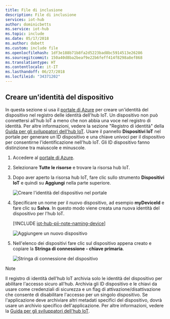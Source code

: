 ```yaml
---
title: File di inclusione
description: File di inclusione
services: iot-hub
author: dominicbetts
ms.service: iot-hub
ms.topic: include
ms.date: 05/17/2018
ms.author: dobett
ms.custom: include file
ms.openlocfilehash: 1df3e188b71b8fa2d5223bad8bc5914513e26286
ms.sourcegitcommit: 150a40d8ba2beaf9e22b6feff414f8298a8ef868
ms.translationtype: HT
ms.contentlocale: it-IT
ms.lasthandoff: 06/27/2018
ms.locfileid: "34371202"
---
```

## <a name="create-a-device-identity"></a>Creare un'identità del dispositivo

In questa sezione si usa il [portale di Azure][lnk-azure-portal] per creare un'identità del dispositivo nel registro delle identità dell'hub IoT. Un dispositivo non può connettersi all'hub IoT a meno che non abbia una voce nel registro di identità. Per altre informazioni, vedere la sezione "Registro di identità" della [Guida per gli sviluppatori dell'hub IoT][lnk-devguide-identity]. Usare il pannello **Dispositivi IoT** nel portale per generare un ID dispositivo e una chiave univoci per il dispositivo per consentirne l'identificazione nell'hub IoT. Gli ID dispositivo fanno distinzione tra maiuscole e minuscole.

1. Accedere al [portale di Azure][lnk-azure-portal].

1. Selezionare **Tutte le risorse** e trovare la risorsa hub IoT.

1. Dopo aver aperto la risorsa hub IoT, fare clic sullo strumento **Dispositivi IoT** e quindi su **Aggiungi** nella parte superiore. 

    ![Creare l'identità del dispositivo nel portale][img-add-device]

1. Specificare un nome per il nuovo dispositivo, ad esempio **myDeviceId** e fare clic su **Salva**. In questo modo viene creata una nuova identità del dispositivo per l'hub IoT.

   [!INCLUDE [iot-hub-pii-note-naming-device](iot-hub-pii-note-naming-device.md)]

   ![Aggiungere un nuovo dispositivo][img-create-device]

1. Nell'elenco dei dispositivi fare clic sul dispositivo appena creato e copiare la **Stringa di connessione - chiave primaria**.

    ![Stringa di connessione del dispositivo][img-connection-string]

> [!NOTE]
> Il registro di identità dell'hub IoT archivia solo le identità del dispositivo per abilitare l'accesso sicuro all'hub. Archivia gli ID dispositivo e le chiavi da usare come credenziali di sicurezza e un flag di attivazione/disattivazione che consente di disabilitare l'accesso per un singolo dispositivo. Se l'applicazione deve archiviare altri metadati specifici del dispositivo, dovrà usare un archivio specifico dell'applicazione. Per altre informazioni, vedere la [Guida per gli sviluppatori dell'hub IoT][lnk-devguide-identity].

<!-- Images. -->
[img-find-iothub]: ./media/iot-hub-get-started-create-device-identity-portal/find-iothub.png
[img-add-device]: ./media/iot-hub-get-started-create-device-identity-portal/create-identity-portal.png
[img-connection-string]: ./media/iot-hub-get-started-create-device-identity-portal/device-connection-string.png
[img-create-device]:./media/iot-hub-get-started-create-device-identity-portal/add-device.png

<!-- Links -->
[lnk-azure-portal]: https://portal.azure.com
[lnk-devguide-identity]: ../articles/iot-hub/iot-hub-devguide-identity-registry.md

